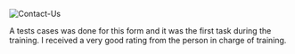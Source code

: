 ![Contact-Us](https://github.com/user-attachments/assets/ad9dfc67-25ca-4b52-a198-7fd9202a11f4)





A tests cases was done for this form and it was the first task during the training. I received a very good rating from the person in charge of training.
